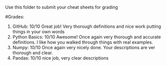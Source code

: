 Use this folder to submit your cheat sheets for grading

#Grades:
1. GitHub: 10/10 Great job! Very thorough definitions and nice work putting things in your own words
2. Python Basics: 10/10 Awesome! Once again very thorough and accurate definitions. I like how you walked through things with real examples.
3. Numpy: 10/10 Once again very nicely done. Your descriptions are ver thorough and clear. 
4. Pandas: 10/10  nice job, very clear descriptions
